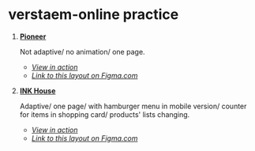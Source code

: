 # verstaem-online practice

1. **[Pioneer](https://github.com/AleksandraObw/fromFigma_pioneer)**

   Not adaptive/ no animation/ one page.
   
   + *[View in action](https://from-figma-ink-house.vercel.app/)*
   + *[Link to this layout on Figma.com](https://www.figma.com/file/rTIAAgDAufAPl61AWjYlrb/Пионер?type=design&node-id=0%3A1&t=b3RT1bbZuVZzaOfN-1)*

2. **[INK House](https://github.com/AleksandraObw/fromFigma_inkHouse)**

    Adaptive/ one page/ with hamburger menu in mobile version/ counter for items in shopping card/ products' lists changing.
   
   + *[View in action](https://from-figma-pioneer.vercel.app/)*
   + *[Link to this layout on Figma.com](https://www.figma.com/file/SjHvI8W1yzwJjzyUrCPpsI/House?type=design&node-id=3%3A838&t=VZiVKXvlLixjtJN8-1)*
